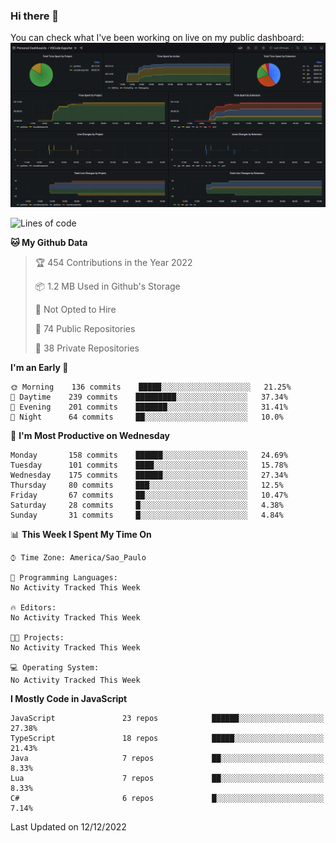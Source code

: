 ### Hi there 👋

<!--
**guicaulada/guicaulada** is a ✨ _special_ ✨ repository because its `README.md` (this file) appears on your GitHub profile.

Here are some ideas to get you started:

- 🔭 I’m currently working on ...
- 🌱 I’m currently learning ...
- 👯 I’m looking to collaborate on ...
- 🤔 I’m looking for help with ...
- 💬 Ask me about ...
- 📫 How to reach me: ...
- 😄 Pronouns: ...
- ⚡ Fun fact: ...
-->

You can check what I've been working on live on my public dashboard:
[![Grafana dashboard](./img/dashboard.png)](https://guicaulada.grafana.net/public-dashboards/e00f2ad838544b02826e8c075c05df45?orgId=1&refresh=30s)

<!--START_SECTION:waka-->
![Lines of code](https://img.shields.io/badge/From%20Hello%20World%20I%27ve%20Written-2.6%20million%20lines%20of%20code-blue)

**🐱 My Github Data** 

> 🏆 454 Contributions in the Year 2022
 > 
> 📦 1.2 MB Used in Github's Storage 
 > 
> 🚫 Not Opted to Hire
 > 
> 📜 74 Public Repositories 
 > 
> 🔑 38 Private Repositories  
 > 
**I'm an Early 🐤** 

```text
🌞 Morning    136 commits    █████░░░░░░░░░░░░░░░░░░░░   21.25% 
🌆 Daytime    239 commits    █████████░░░░░░░░░░░░░░░░   37.34% 
🌃 Evening    201 commits    ███████░░░░░░░░░░░░░░░░░░   31.41% 
🌙 Night      64 commits     ██░░░░░░░░░░░░░░░░░░░░░░░   10.0%

```
📅 **I'm Most Productive on Wednesday** 

```text
Monday       158 commits    ██████░░░░░░░░░░░░░░░░░░░   24.69% 
Tuesday      101 commits    ████░░░░░░░░░░░░░░░░░░░░░   15.78% 
Wednesday    175 commits    ██████░░░░░░░░░░░░░░░░░░░   27.34% 
Thursday     80 commits     ███░░░░░░░░░░░░░░░░░░░░░░   12.5% 
Friday       67 commits     ██░░░░░░░░░░░░░░░░░░░░░░░   10.47% 
Saturday     28 commits     █░░░░░░░░░░░░░░░░░░░░░░░░   4.38% 
Sunday       31 commits     █░░░░░░░░░░░░░░░░░░░░░░░░   4.84%

```


📊 **This Week I Spent My Time On** 

```text
⌚︎ Time Zone: America/Sao_Paulo

💬 Programming Languages: 
No Activity Tracked This Week

🔥 Editors: 
No Activity Tracked This Week

🐱‍💻 Projects: 
No Activity Tracked This Week

💻 Operating System: 
No Activity Tracked This Week

```

**I Mostly Code in JavaScript** 

```text
JavaScript               23 repos            ██████░░░░░░░░░░░░░░░░░░░   27.38% 
TypeScript               18 repos            █████░░░░░░░░░░░░░░░░░░░░   21.43% 
Java                     7 repos             ██░░░░░░░░░░░░░░░░░░░░░░░   8.33% 
Lua                      7 repos             ██░░░░░░░░░░░░░░░░░░░░░░░   8.33% 
C#                       6 repos             █░░░░░░░░░░░░░░░░░░░░░░░░   7.14%

```



 Last Updated on 12/12/2022
<!--END_SECTION:waka-->
